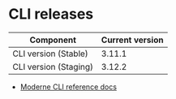 # CLI releases

| Component             | Current version |
| --------------------- | --------------- |
| CLI version (Stable)  | 3.11.1          |
| CLI version (Staging) | 3.12.2          |

* [Moderne CLI reference docs](../user-documentation/moderne-cli/cli-reference.md)
